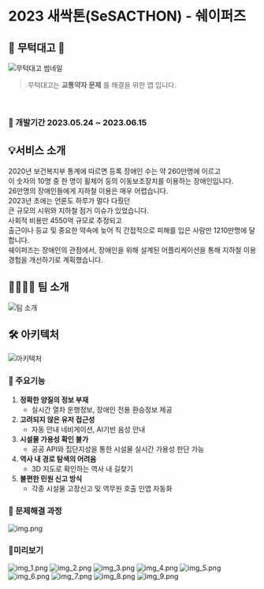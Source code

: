 # 2023 새싹톤(SeSACTHON) - 쉐이퍼즈

## 🚂 무턱대고 🚂
![무턱대고 썸네일](https://sesacthon.s3.ap-northeast-2.amazonaws.com/assets/main.png)
> 무턱대고는 **교통약자 문제** 를 해결을 위한 앱 입니다.
<br />

### 🚀 개발기간 2023.05.24 ~ 2023.06.15

## 💡서비스 소개
2020년 보건복지부 통계에 따르면 등록 장애인 수는 약 260만명에 이르고<br/>
이 숫자의 10명 중 한 명이 휠체어 등의 이동보조장치를 이용하는 장애인입니다.<br/>
26만명의 장애인들에게 지하철 이용은 매우 어렵습니다.<br/>
2023년 초에는 언론도 하루가 멀다 다뤘던<br/>
큰 규모의 시위와 지하철 점거 이슈가 있었습니다.<br/>
사회적 비용만 4550억 규모로 추정되고<br/>
출근이나 등교 및 중요한 약속에 늦어 직 간접적으로 피해를 입은 사람만 1210만명에 달합니다.<br/>
쉐이퍼즈는 장애인의 관점에서, 장애인을 위해 설계된 어플리케이션을 통해 지하철 이용 경험을 개선하기로 계획했습니다.

## 👨‍👩‍👧‍👦 팀 소개
![팀 소개](https://sesacthon.s3.ap-northeast-2.amazonaws.com/assets/team.png)

## 🛠️ 아키텍처
![아키텍처](https://sesacthon.s3.ap-northeast-2.amazonaws.com/assets/_AccessRide.png)

### 📍 주요기능
1. **정확한 양질의 정보 부재**
   - 실시간 열차 운행정보, 장애인 전용 환승정보 제공
2. **고려되지 않은 유저 접근성**
    - 자동 안내 네비게이션, AI기반 음성 안내
3. **시설물 가용성 확인 불가**
   - 공공 API와 집단지성을 통한 시설물 실시간 가용성 판단 가능
4. **역사 내 경로 탐색의 어려움**
    - 3D 지도로 확인하는 역사 내 길찾기
5. **불편한 민원 신고 방식**
    - 각종 시설물 고장신고 및 역무원 호출 인앱 자동화

### 🔐 문제해결 과정
![img.png](img.png)

### 📱미리보기
![img_1.png](img_1.png)
![img_2.png](img_2.png)
![img_3.png](img_3.png)
![img_4.png](img_4.png)
![img_5.png](img_5.png)
![img_6.png](img_6.png)
![img_7.png](img_7.png)
![img_8.png](img_8.png)
![img_9.png](img_9.png)
